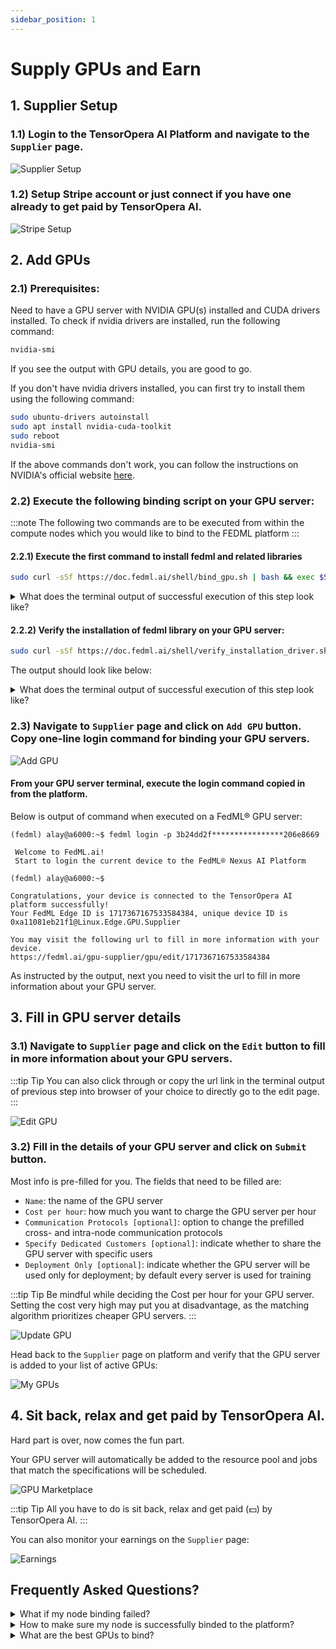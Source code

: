 ```yaml
---
sidebar_position: 1
---
```


# Supply GPUs and Earn

## 1. Supplier Setup

### 1.1) Login to the TensorOpera AI Platform and navigate to the `Supplier` page.

![Supplier Setup](static/image/supplier_setup.png)

### 1.2) Setup Stripe account or just connect if you have one already to get paid by TensorOpera AI.

![Stripe Setup](static/image/stripe_setup.png)

## 2. Add GPUs

### 2.1) Prerequisites:

Need to have a GPU server with NVIDIA GPU(s) installed and CUDA drivers installed.
To check if nvidia drivers are installed, run the following command:

```bash
nvidia-smi
```

If you see the output with GPU details, you are good to go.

If you don't have nvidia drivers installed, you can first try to install them using the following command:

```bash
sudo ubuntu-drivers autoinstall
sudo apt install nvidia-cuda-toolkit
sudo reboot
nvidia-smi
```

If the above commands don't work, you can follow the instructions on NVIDIA's official website
[here](https://docs.nvidia.com/cuda/cuda-installation-guide-linux/index.html).

### 2.2) Execute the following binding script on your GPU server:

:::note
The following two commands are to be executed from within the compute nodes which you would like to bind to the FEDML platform
:::

#### 2.2.1) Execute the first command to install fedml and related libraries

```bash
sudo curl -sSf https://doc.fedml.ai/shell/bind_gpu.sh | bash && exec $SHELL
```

<details>
<summary> What does the terminal output of successful execution of this step look like? </summary>

##### You should see output like below in your node terminal

:::tip
The precise results you see on your terminal might differ, so consider the screenshots below as mere examples to ensure it appears somewhat similar.
:::

##### Initial Log Snapshot:

![Initial Log Snapshot](./static/image/cmd_1_initial_log_snapshot.png)

##### End Log Snapshot:

![End Log Snapshot](./static/image/cmd_1_end_log_snapshot.png)

</details>

#### 2.2.2) Verify the installation of fedml library on your GPU server:

```bash
sudo curl -sSf https://doc.fedml.ai/shell/verify_installation_driver.sh | bash
```

The output should look like below:

<details>
<summary> What does the terminal output of successful execution of this step look like? </summary>

##### You should see output like below in your node terminal

![Log Snapshot](./static/image/cmd_2_log_snapshot.png)

</details>

### 2.3) Navigate to `Supplier` page and click on `Add GPU` button. Copy one-line login command for binding your GPU servers.

![Add GPU](static/image/add_gpu.png)

#### From your GPU server terminal, execute the login command copied in from the platform.

Below is output of command when executed on a FedML® GPU server:

```
(fedml) alay@a6000:~$ fedml login -p 3b24dd2f****************206e8669

 Welcome to FedML.ai!
 Start to login the current device to the FedML® Nexus AI Platform

(fedml) alay@a6000:~$

Congratulations, your device is connected to the TensorOpera AI platform successfully!
Your FedML Edge ID is 1717367167533584384, unique device ID is 0xa11081eb21f1@Linux.Edge.GPU.Supplier

You may visit the following url to fill in more information with your device.
https://fedml.ai/gpu-supplier/gpu/edit/1717367167533584384
```

As instructed by the output, next you need to visit the url to fill in more information about your GPU server.

## 3. Fill in GPU server details

### 3.1) Navigate to `Supplier` page and click on the `Edit` button to fill in more information about your GPU servers.

:::tip Tip
You can also click through or copy the url link in the terminal output of previous step into browser of your choice to directly go to the edit page.
:::

![Edit GPU](static/image/edit_gpu.png)

### 3.2) Fill in the details of your GPU server and click on `Submit` button.

Most info is pre-filled for you. The fields that need to be filled are:

- `Name`: the name of the GPU server
- `Cost per hour`: how much you want to charge the GPU server per hour
- `Communication Protocols [optional]`: option to change the prefilled cross- and intra-node communication protocols
- `Specify Dedicated Customers [optional]`: indicate whether to share the GPU server with specific users
- `Deployment Only [optional]`: indicate whether the GPU server will be used only for deployment; by default every server is used for training

:::tip Tip
Be mindful while deciding the Cost per hour for your GPU server. Setting the cost very high may put you at disadvantage, as the matching algorithm prioritizes cheaper GPU servers.
:::

![Update GPU](static/image/update_gpu.png)

Head back to the `Supplier` page on platform and verify that the GPU server is added to your list of active GPUs:

![My GPUs](static/image/my_gpus.png)

## 4. Sit back, relax and get paid by TensorOpera AI.

Hard part is over, now comes the fun part.

Your GPU server will automatically be added to the resource pool and jobs that match the specifications will be scheduled.

![GPU Marketplace](static/image/gpu_marketplace.png)

:::tip Tip
All you have to do is sit back, relax and get paid (💵) by TensorOpera AI.
:::

You can also monitor your earnings on the `Supplier` page:

![Earnings](static/image/earnings.png)

## Frequently Asked Questions?

<details>
<summary> What if my node binding failed? </summary>

Kindly refer to this documentation to ensure that your node possesses the necessary environment prerequisites: [Node prerequisites for binding to FEDML Platform](./share-and-earn/prerequisites)

</details>

<details>
<summary> How to make sure my node is successfully binded to the platform? </summary>

##### Verify the installation of fedml environment on your GPU server:

```bash
sudo wget -q https://doc.fedml.ai/shell/verify_installation.sh && sudo chmod +x verify_installation.sh && bash verify_installation.sh
```

##### The output should look like below:

```
✔ Miniconda is installed.
✔ fedml is installed in the fedml conda environment.
✔ Docker is installed.
✔ Redis is installed.
✔ NVIDIA Container Toolkit is installed.
✔ All components installed successfully.
```

If any of the above components failed to install, please execute the following command to do a hard clean of fedml environment and re-try the process from the beginning:

```bash
fedml logout; sudo pkill -9 python; sudo rm -rf ~/.fedml; redis-cli flushall; pidof python | xargs kill -9
```

##### Verify the node is successfully binded to platform:

```bash
ps aux | grep fedml | wc -l
```

❌ If the output of above command is anything <10, then that means the node was not binded to the platform:
![bind_output_failure](./static/image/bind_output_failure.png)

✅ Otherwise, it means node was successfully binded to the platform:
![bind_output_success](./static/image/bind_output_success.png)

</details>

<details>
<summary>What are the best GPUs to bind?</summary>
H100, A100, 4090 and 3090 are in highest demand by our customers. Check here for latest details:
<a href="https://fedml.ai/pricing" target="_blank"> https://fedml.ai/pricing</a>

</details>
